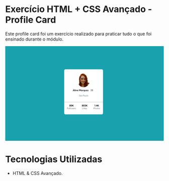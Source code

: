 # Exercício HTML + CSS Avançado - Profile Card

Este profile card foi um exercício realizado para praticar tudo o que foi ensinado durante o módulo.

<img src="src/images/card-finalizado.png" alt="Card Finalizado">

# Tecnologias Utilizadas
- HTML & CSS Avançado.



